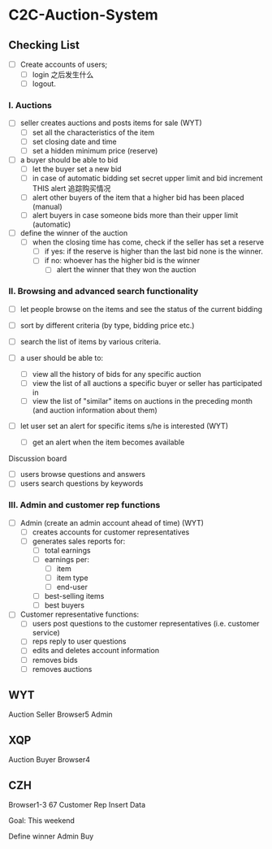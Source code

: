 # C2C-Auction-System

## Checking List
- [ ] Create accounts of users; 
    - [ ] login
    之后发生什么
    - [ ] logout.
    
### I. Auctions
- [ ] seller creates auctions and posts items for sale (WYT)
    - [ ] set all the characteristics of the item
    - [ ] set closing date and time
    - [ ] set a hidden minimum price (reserve)

- [ ] a buyer should be able to bid
    - [ ] let the buyer set a new bid
    - [ ] in case of automatic bidding set secret upper limit and bid increment
    THIS alert 追踪购买情况
    - [ ] alert other buyers of the item that a higher bid has been placed (manual)
    - [ ] alert buyers in case someone bids more than their upper limit (automatic)

- [ ] define the winner of the auction
    - [ ] when the closing time has come, check if the seller has set a reserve
        - [ ] if yes: if the reserve is higher than the last bid none is the winner.
        - [ ] if no: whoever has the higher bid is the winner
            - [ ] alert the winner that they won the auction

### II. Browsing and advanced search functionality
- [ ] let people browse on the items and see the status of the current bidding 
- [ ] sort by different criteria (by type, bidding price etc.)
- [ ] search the list of items by various criteria.

- [ ] a user should be able to:
    - [ ] view all the history of bids for any specific auction
    - [ ] view the list of all auctions a specific buyer or seller has participated in
    - [ ] view the list of "similar" items on auctions in the preceding month (and auction information about them)
- [ ] let user set an alert for specific items s/he is interested (WYT)
    - [ ] get an alert when the item becomes available

Discussion board
- [ ] users browse questions and answers
- [ ] users search questions by keywords

### III. Admin and customer rep functions
- [ ] Admin (create an admin account ahead of time) (WYT)
    - [ ] creates accounts for customer representatives
    - [ ] generates sales reports for:
        - [ ] total earnings
        - [ ] earnings per:
            - [ ] item
            - [ ] item type
            - [ ] end-user
        - [ ] best-selling items
        - [ ] best buyers
- [ ] Customer representative functions:
    - [ ] users post questions to the customer representatives (i.e. customer service)
    - [ ] reps reply to user questions
    - [ ] edits and deletes account information
    - [ ] removes bids 
    - [ ] removes auctions

## WYT
Auction Seller 
Browser5
Admin

## XQP
Auction Buyer
Browser4

## CZH
Browser1-3 67
Customer Rep
Insert Data

Goal: This weekend


Define winner  Admin Buy
